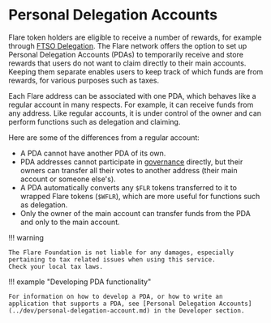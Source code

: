 # Personal Delegation Accounts

Flare token holders are eligible to receive a number of rewards, for example through [FTSO Delegation](./ftso.md#delegation).
The Flare network offers the option to set up Personal Delegation Accounts (PDAs) to temporarily receive and store rewards that users do not want to claim directly to their main accounts.
Keeping them separate enables users to keep track of which funds are from rewards, for various purposes such as taxes.

Each Flare address can be associated with one PDA, which behaves like a regular account in many respects.
For example, it can receive funds from any address.
Like regular accounts, it is under control of the owner and can perform functions such as delegation and claiming.

Here are some of the differences from a regular account:

* A PDA cannot have another PDA of its own.
* PDA addresses cannot participate in [governance](./governance.md) directly, but their owners can transfer all their votes to another address (their main account or someone else's).
* A PDA automatically converts any `$FLR` tokens transferred to it to wrapped Flare tokens (`$WFLR`), which are more useful for functions such as delegation.
* Only the owner of the main account can transfer funds from the PDA and only to the main account.

!!! warning

    The Flare Foundation is not liable for any damages, especially pertaining to tax related issues when using this service.
    Check your local tax laws.

!!! example "Developing PDA functionality"

    For information on how to develop a PDA, or how to write an application that supports a PDA, see [Personal Delegation Accounts](../dev/personal-delegation-account.md) in the Developer section.
